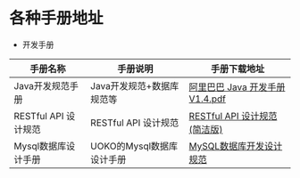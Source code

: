 # 各种手册地址

* 开发手册

手册名称|手册说明|手册下载地址
---|---|---
Java开发规范手册|Java开发规范+数据库规范等| [阿里巴巴 Java 开发手册V1.4.pdf](/file/阿里巴巴Java开发手册V1.4.pdf)
RESTful API 设计规范|RESTful API 设计规范|[RESTful API 设计规范(简洁版)](https://segmentfault.com/a/1190000015384373)
Mysql数据库设计手册|UOKO的Mysql数据库设计手册|[MySQL数据库开发设计规范](/file/MySQL数据库开发设计规范.docx)
